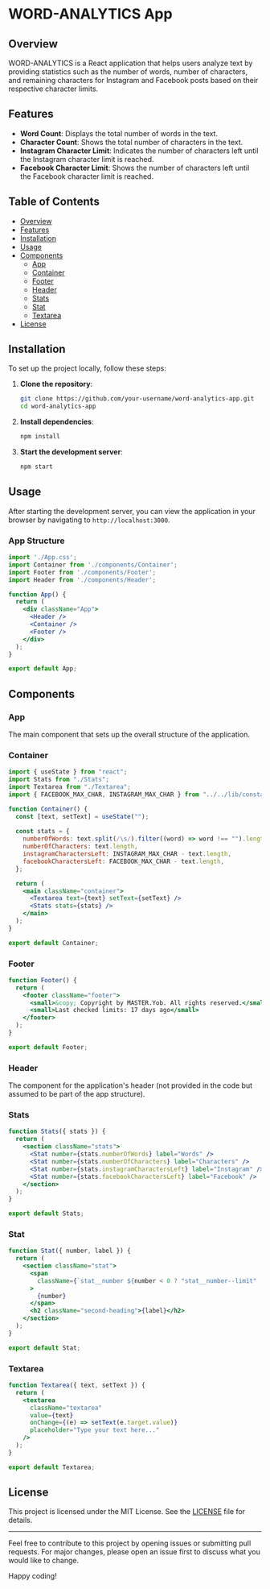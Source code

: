 # WORD-ANALYTICS App

## Overview

WORD-ANALYTICS is a React application that helps users analyze text by providing statistics such as the number of words, number of characters, and remaining characters for Instagram and Facebook posts based on their respective character limits.

## Features

- **Word Count**: Displays the total number of words in the text.
- **Character Count**: Shows the total number of characters in the text.
- **Instagram Character Limit**: Indicates the number of characters left until the Instagram character limit is reached.
- **Facebook Character Limit**: Shows the number of characters left until the Facebook character limit is reached.

## Table of Contents

- [Overview](#overview)
- [Features](#features)
- [Installation](#installation)
- [Usage](#usage)
- [Components](#components)
  - [App](#app)
  - [Container](#container)
  - [Footer](#footer)
  - [Header](#header)
  - [Stats](#stats)
  - [Stat](#stat)
  - [Textarea](#textarea)
- [License](#license)

## Installation

To set up the project locally, follow these steps:

1. **Clone the repository**:

   ```sh
   git clone https://github.com/your-username/word-analytics-app.git
   cd word-analytics-app
   ```

2. **Install dependencies**:

   ```sh
   npm install
   ```

3. **Start the development server**:

   ```sh
   npm start
   ```

## Usage

After starting the development server, you can view the application in your browser by navigating to `http://localhost:3000`.

### App Structure

```jsx
import './App.css';
import Container from './components/Container';
import Footer from './components/Footer';
import Header from './components/Header';

function App() {
  return (
    <div className="App">
      <Header />
      <Container />
      <Footer />
    </div>
  );
}

export default App;
```

## Components

### App

The main component that sets up the overall structure of the application.

### Container

```jsx
import { useState } from "react";
import Stats from "./Stats";
import Textarea from "./Textarea";
import { FACEBOOK_MAX_CHAR, INSTAGRAM_MAX_CHAR } from "../../lib/constants";

function Container() {
  const [text, setText] = useState("");
 
  const stats = {
    numberOfWords: text.split(/\s/).filter((word) => word !== "").length,
    numberOfCharacters: text.length,
    instagramCharactersLeft: INSTAGRAM_MAX_CHAR - text.length,
    facebookCharactersLeft: FACEBOOK_MAX_CHAR - text.length,
  };

  return (
    <main className="container">
      <Textarea text={text} setText={setText} />
      <Stats stats={stats} />
    </main>
  );
}

export default Container;
```

### Footer

```jsx
function Footer() {
  return (
    <footer className="footer">
      <small>&copy; Copyright by MASTER.Yob. All rights reserved.</small>
      <small>Last checked limits: 17 days ago</small>
    </footer>
  );
}

export default Footer;
```

### Header

The component for the application's header (not provided in the code but assumed to be part of the app structure).

### Stats

```jsx
function Stats({ stats }) {
  return (
    <section className="stats">
      <Stat number={stats.numberOfWords} label="Words" />
      <Stat number={stats.numberOfCharacters} label="Characters" />
      <Stat number={stats.instagramCharactersLeft} label="Instagram" />
      <Stat number={stats.facebookCharactersLeft} label="Facebook" />
    </section>
  );
}

export default Stats;
```

### Stat

```jsx
function Stat({ number, label }) {
  return (
    <section className="stat">
      <span
        className={`stat__number ${number < 0 ? "stat__number--limit" : ""}`}
      >
        {number}
      </span>
      <h2 className="second-heading">{label}</h2>
    </section>
  );
}

export default Stat;
```

### Textarea

```jsx
function Textarea({ text, setText }) {
  return (
    <textarea
      className="textarea"
      value={text}
      onChange={(e) => setText(e.target.value)}
      placeholder="Type your text here..."
    />
  );
}

export default Textarea;
```

## License

This project is licensed under the MIT License. See the [LICENSE](LICENSE) file for details.

---

Feel free to contribute to this project by opening issues or submitting pull requests. For major changes, please open an issue first to discuss what you would like to change.

Happy coding!
